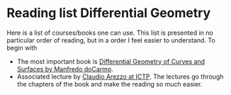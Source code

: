 # Reading list Differential Geometry
Here is a list of courses/books one can use. This list is presented in no particular order of reading, but in a order I feel easier to understand. 
To begin with <br />
* The most important book is [Differential Geometry of Curves and Surfaces by Manfredo doCarmo](http://www.math.uni.lodz.pl/~maczar/ggk/do%20Carmo,%20Differential%20Geometry%20of%20Curves%20and%20Surfaces.pdf).<br />
* Associated lecture by [Claudio Arezzo at ICTP](https://www.youtube.com/watch?v=tKnBj7B2PSg&list=PLLq_gUfXAnkl5JArcktbOrIUeR5rra-Gz). The lectures go through the chapters of the book and make the reading so much easier.
